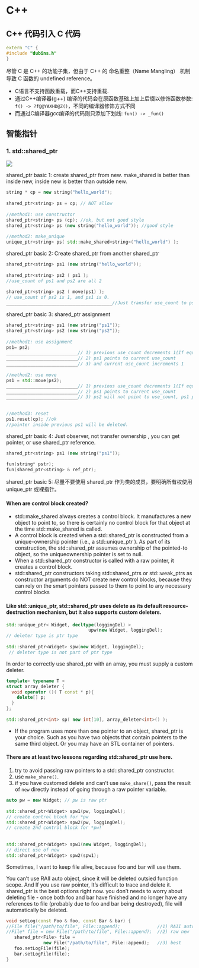 # C++

## C++ 代码引入 C 代码

```cpp
extern "C" {
#include "dubins.h"
}
```
尽管 C 是 C++ 的功能子集，但由于 C++ 的 命名重整（Name Mangling） 机制导致 C 函数的 undefined reference。

- C语言不支持函数重载，而C++支持重载.
- 通过C++编译器(g++) 编译的代码会在原函数基础上加上后缀以修饰函数参数: `f() -> ?f@@YAXHD@Z()`，不同的编译器修饰方式不同
- 而通过C编译器gcc编译的代码则只添加下划线: `fun() -> _fun()`




## 智能指针
### 1. std::shared_ptr
![](https://www.google.com/url?sa=i&url=http%3A%2F%2Fzhaoyan.website%2Fxinzhi%2Fcpp%2Fhtml%2Fcppsu43.html&psig=AOvVaw1VpPukzttPqgph7AeLsAGi&ust=1612509471923000&source=images&cd=vfe&ved=0CAIQjRxqFwoTCOjdtIXYz-4CFQAAAAAdAAAAABAO)

shared_ptr basic 1: create shared_ptr from new. make_shared is better than inside new, inside new is better than outside new.
```cpp
string * cp = new string("hello␣world"); 
 
shared_ptr<string> ps = cp; // NOT allow 
 
//method1: use constructor 
shared_ptr<string> ps (cp); //ok, but not good style 
shared_ptr<string> ps (new string("hello␣world")); //good style 
 
//method2: make_unique 
unique_ptr<string> ps( std::make_shared<string>("hello␣world") );
```

shared_ptr basic 2: Create shared_ptr from another shared_ptr
```cpp
shared_ptr<string> ps1 (new string("hello␣world")); 
 
shared_ptr<string> ps2 ( ps1 ); 
//use_count of ps1 and ps2 are all 2 
 
shared_ptr<string> ps2 ( move(ps1) ); 
// use_count of ps2 is 1, and ps1 is 0. 
________________________________________//Just transfer use_count to ps2, not ownership.
```

shared_ptr basic 3: shared_ptr assignment
```cpp
shared_ptr<string> ps1 (new string("ps1")); 
shared_ptr<string> ps2 (new string("ps2")); 
 
//method1: use assignment 
ps1= ps2; 
___________________________// 1) previous use_count decrements 1(If equal 0, will delete) 
___________________________// 2) ps1 points to current use_count 
___________________________// 3) and current use_count increments 1 
 
//method2: use move 
ps1 = std::move(ps2); 
___________________________// 1) previous use_count decrements 1(If equal 0, will delete) 
___________________________// 2) ps1 points to current use_count 
___________________________// 3) ps2 will not point to use_count, ps1 point it, but NOT increment 1 
 
 
//method3: reset 
ps1.reset(cp); //ok 
//pointer inside previous ps1 will be deleted.
```

shared_ptr basic 4: Just observer, not transfer ownership , you can get pointer, or use shared_ptr reference.
```cpp
shared_ptr<string> ps1 (new string("ps1")); 
 
fun(string* pstr); 
fun(shared_ptr<string> & ref_ptr);
```

shared_ptr basic 5: 尽量不要使用 shared_ptr 作为类的成员，要明确所有权使用 unique_ptr 或裸指针。

#### When are control block created?
- std::make_shared always creates a control block. It manufactures a new object to point to, so there is certainly no control block for that object at the time std::make_shared is called.
- A control block is created when a std::shared_ptr is constructed from a unique-ownership pointer (i.e., a std::unique_ptr ). As part of its construction, the std::shared_ptr assumes ownership of the pointed-to object, so the uniqueownership pointer is set to null.
- When a std::shared_ptr constructor is called with a raw pointer, it creates a control block.
- std::shared_ptr constructors taking std::shared_ptrs or std::weak_ptrs as constructor arguments do NOT create new control blocks, because they can rely on the smart pointers passed to them to point to any necessary control blocks

#### Like std::unique_ptr, std::shared_ptr uses delete as its default resource-destruction mechanism, but it also supports custom deleters.
```cpp
std::unique_ptr< Widget, decltype(loggingDel) > 
                               upw(new Widget, loggingDel); 
// deleter type is ptr type 
 
std::shared_ptr<Widget> spw(new Widget, loggingDel); 
 // deleter type is not part of ptr type
```

In order to correctly use shared_ptr with an array, you must supply a custom deleter.
```cpp
template< typename T > 
struct array_deleter { 
  void operator ()( T const * p){ 
    delete[] p; 
  } 
}; 
 
std::shared_ptr<int> sp( new int[10], array_deleter<int>() );
```

- If the program uses more than one pointer to an object, shared_ptr is your choice. Such as you have two objects that contain pointers to the same third object. Or you may have an STL container of pointers.

#### There are at least two lessons regarding std::shared_ptr use here. 
1) try to avoid passing raw pointers to a std::shared_ptr constructor. 
2) use `make_share()`. 
3) if you have customed delete and can’t use `make_share()`, pass the result of `new` directly instead of going through a raw pointer variable.
```cpp
auto pw = new Widget; // pw is raw ptr 
 
std::shared_ptr<Widget> spw1(pw, loggingDel); 
// create control block for *pw 
std::shared_ptr<Widget> spw2(pw, loggingDel); 
// create 2nd control block for *pw! 
 
 
std::shared_ptr<Widget> spw1(new Widget, loggingDel); 
// direct use of new 
std::shared_ptr<Widget> spw2(spw1);
```

Sometimes, I want to keep file alive, because foo and bar will use them.

You can’t use RAII auto object, since it will be deleted outsied function scope. And If you use raw pointer, It’s difficult to trace and delete it. shared_ptr is the best options right now. you don’t needs to worry about deleting file - once both foo and bar have finished and no longer have any references to file (probably due to foo and bar being destroyed), file will automatically be deleted.
```cpp
void setLog(const Foo & foo, const Bar & bar) { 
//File file("/path/to/file", File::append);              //1) RAII auto obj 
//File* file = new File("/path/to/file", File::append);  //2) raw new 
   shared_ptr<File> file = 
              new File("/path/to/file", File::append);   //3) best 
   foo.setLogFile(file); 
   bar.setLogFile(file); 
}
```
